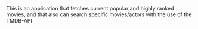 This is an application that fetches current popular and highly ranked movies, and that also can search specific movies/actors with the use of the TMDB-API 
